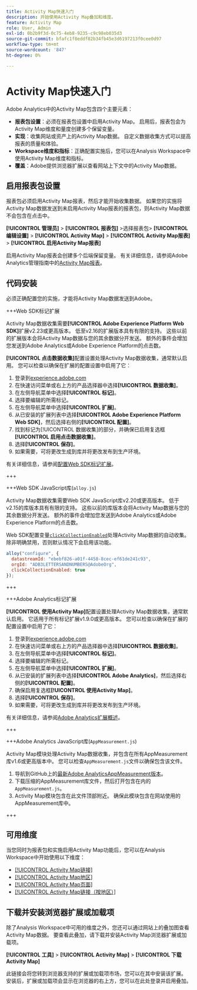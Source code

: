 ```yaml
---
title: Activity Map快速入门
description: 开始使用Activity Map叠加和维度。
feature: Activity Map
role: User, Admin
exl-id: 0b2b9f3d-0c75-4eb8-9235-c9c98eb035d3
source-git-commit: bfafc1f8eddf82b34fb45e3d6197213f0cee0d97
workflow-type: tm+mt
source-wordcount: '847'
ht-degree: 0%

---
```


# Activity Map快速入门

Adobe Analytics中的Activity Map包含四个主要元素：

* **报表包设置**：必须在报表包设置中启用Activity Map。 启用后，报表包会为Activity Map维度和量度创建多个保留变量。
* **实现**：收集网站或资产上的Activity Map数据。 自定义数据收集方式可以提高报表的质量和体验。
* **Workspace维度和指标**：正确配置实施后，您可以在Analysis Workspace中使用Activity Map维度和指标。
* **覆盖**：Adobe提供浏览器扩展以查看网站上下文中的Activity Map数据。

## 启用报表包设置

报表包必须启用Activity Map报表，然后才能开始收集数据。 如果您的实施将Activity Map数据发送到未启用Activity Map报表的报表包，则Activity Map数据不会包含在点击中。

**[!UICONTROL 管理员]** > **[!UICONTROL 报表包]** >选择报表包> **[!UICONTROL 编辑设置]** > **[!UICONTROL Activity Map]** > **[!UICONTROL Activity Map报表]** > **[!UICONTROL 启用Activity Map报表]**

启用Activity Map报表会创建多个后端保留变量。 有关详细信息，请参阅Adobe Analytics管理指南中的[Activity Map报表](/help/admin/admin/c-manage-report-suites/c-edit-report-suites/activity-map.md)。

## 代码安装

必须正确配置您的实施，才能将Activity Map数据发送到Adobe。

+++Web SDK标记扩展

Activity Map数据收集需要&#x200B;**[!UICONTROL Adobe Experience Platform Web SDK]**&#x200B;扩展v2.23或更高版本。 低至v2.16的扩展版本具有有限的支持。 这些以前的扩展版本会将Activity Map数据与您的其余数据分开发送。 额外的事件会增加您发送到Adobe Analytics或Adobe Experience Platform的点击数。

**[!UICONTROL 点击数据收集]**&#x200B;配置设置处理Activity Map数据收集，通常默认启用。 您可以检查以确保在扩展的配置设置中启用了它：

1. 登录到[experience.adobe.com](https://experience.adobe.com)
1. 在快速访问菜单或右上方的产品选择器中选择&#x200B;**[!UICONTROL 数据收集]**。
1. 在左侧导航菜单中选择&#x200B;**[!UICONTROL 标记]**。
1. 选择要编辑的所需标记。
1. 在左侧导航菜单中选择&#x200B;**[!UICONTROL 扩展]**。
1. 从已安装的扩展列表中选择&#x200B;**[!UICONTROL Adobe Experience Platform Web SDK]**，然后选择右侧的&#x200B;**[!UICONTROL 配置]**。
1. 找到标记为[!UICONTROL 数据收集]的部分，并确保已启用复选框&#x200B;**[!UICONTROL 启用点击数据收集]**。
1. 选择&#x200B;**[!UICONTROL 保存]**。
1. 如果需要，可将更改生成到库并将更改发布到生产环境。

有关详细信息，请参阅[配置Web SDK标记扩展](https://experienceleague.adobe.com/zh-hans/docs/experience-platform/tags/extensions/client/web-sdk/web-sdk-extension-configuration#data-collection)。

+++

+++Web SDK JavaScript库(`alloy.js`)

Activity Map数据收集需要Web SDK JavaScript库v2.20或更高版本。 低于v2.15的库版本具有有限的支持。 这些以前的库版本会将Activity Map数据与您的其余数据分开发送。 额外的事件会增加您发送到Adobe Analytics或Adobe Experience Platform的点击数。

Web SDK配置变量[`clickCollectionEnabled`](https://experienceleague.adobe.com/zh-hans/docs/experience-platform/web-sdk/commands/configure/clickcollectionenabled)处理Activity Map数据的自动收集。 除非明确禁用，否则默认情况下会启用该功能。

```js
alloy("configure", {
  datastreamId: "ebebf826-a01f-4458-8cec-ef61de241c93",
  orgId: "ADB3LETTERSANDNUMBERS@AdobeOrg",
  clickCollectionEnabled: true
});
```

+++

+++Adobe Analytics标记扩展

**[!UICONTROL 使用Activity Map]**&#x200B;配置设置处理Activity Map数据收集，通常默认启用。 它适用于所有标记扩展v1.9.0或更高版本。 您可以检查以确保在扩展的配置设置中启用了它：

1. 登录到[experience.adobe.com](https://experience.adobe.com)
1. 在快速访问菜单或右上方的产品选择器中选择&#x200B;**[!UICONTROL 数据收集]**。
1. 在左侧导航菜单中选择&#x200B;**[!UICONTROL 标记]**。
1. 选择要编辑的所需标记。
1. 在左侧导航菜单中选择&#x200B;**[!UICONTROL 扩展]**。
1. 从已安装的扩展列表中选择&#x200B;**[!UICONTROL Adobe Analytics]**，然后选择右侧的&#x200B;**[!UICONTROL 配置]**。
1. 确保启用复选框&#x200B;**[!UICONTROL 使用Activity Map]**。
1. 选择&#x200B;**[!UICONTROL 保存]**。
1. 如果需要，可将更改生成到库并将更改发布到生产环境。

有关详细信息，请参阅[Adobe Analytics扩展概述](https://experienceleague.adobe.com/zh-hans/docs/experience-platform/tags/extensions/client/analytics/overview)。

+++

+++Adobe Analytics JavaScript库(`AppMeasurement.js`)

Activity Map模块处理Activity Map数据收集，并包含在所有AppMeasurement库v1.6或更高版本中。 您可以检查`AppMeasurement.js`文件以确保包含该文件。

1. 导航到GitHub上的[最新Adobe AnalyticsAppMeasurement版本](https://github.com/adobe/appmeasurement/releases/latest)。
1. 下载压缩的AppMeasurement库文件，然后打开包含在内的`AppMeasurement.js`。
1. Activity Map模块包含在此文件顶部附近。 确保此模块包含在网站使用的AppMeasurement库中。

+++

## 可用维度

当您同时为报表包和实施启用Activity Map功能后，您可以在Analysis Workspace中开始使用以下维度：

* [[!UICONTROL Activity Map链接]](/help/components/dimensions/activity-map-link.md)
* [[!UICONTROL Activity Map地区]](/help/components/dimensions/activity-map-region.md)
* [[!UICONTROL Activity Map页面]](/help/components/dimensions/activity-map-page.md)
* [[!UICONTROL Activity Map链接（按地区）]](/help/components/dimensions/activity-map-link-by-region.md)

## 下载并安装浏览器扩展或加载项

除了Analysis Workspace中可用的维度之外，您还可以通过网站上的叠加图查看Activity Map数据。 要查看此叠加，请下载并安装Activity Map浏览器扩展或加载项。

**[!UICONTROL 工具]** > **[!UICONTROL Activity Map]** > **[!UICONTROL 下载Activity Map]**

此链接会将您转到浏览器支持的扩展或加载项市场，您可以在其中安装该扩展。 安装后，扩展或加载项会显示在浏览器的右上方，您可以在此处登录并启用叠加。
